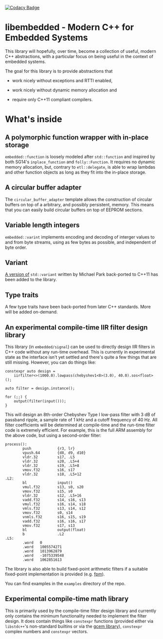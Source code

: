 [![Codacy Badge](https://app.codacy.com/project/badge/Grade/5e1f58ea5d434b09bfba571413a02811)](https://www.codacy.com/gh/mhx/libembedded/dashboard?utm_source=github.com&amp;utm_medium=referral&amp;utm_content=mhx/libembedded&amp;utm_campaign=Badge_Grade)

# libembedded - Modern C++ for Embedded Systems

This library will hopefully, over time, become a collection of useful,
modern C++ abstractions, with a particular focus on being useful in
the context of embedded systems.

The goal for this library is to provide abstractions that

- work nicely without exceptions and RTTI enabled,

- work nicely without dynamic memory allocation and

- require only C++11 compliant compilers.

# What's inside

## A polymorphic function wrapper with in-place storage

`embedded::function` is loosely modeled after `std::function` and inspired
by both SG14's `inplace_function` and `folly::Function`. It requires no
dynamic memory allocation, but, contrary to `etl::delegate`, is able to
wrap lambdas and other function objects as long as they fit into the
in-place storage.

## A circular buffer adapter

The `circular_buffer_adapter` template allows the construction of circular
buffers on top of a arbitrary, and possibly persistent, memory. This means
that you can easily build circular buffers on top of EEPROM sections.

## Variable length integers

`embedded::varint` implements encoding and decoding of interger values to
and from byte streams, using as few bytes as possible, and independent of
byte order.

## Variant

[A version of](https://github.com/mpark/variant) `std::variant` written by
Michael Park back-ported to C++11 has been added to the library.

## Type traits

A few type traits have been back-ported from later C++ standards. More
will be added on-demand.

## An experimental compile-time IIR filter design library

This library (in `embedded/signal`) can be used to directly design IIR
filters in C++ code without any run-time overhead. This is currently in
experimental state as the interface isn't yet settled and there's quite
a few things that are still missing. However, you can do things like:

```
constexpr auto design =
    iirfilter<>(1000.0).lowpass(chebyshev1<8>(3.0), 40.0).sos<float>();

auto filter = design.instance();

for (;;) {
    output(filter(input()));
}
```

This will design an 8th-order Chebyshev Type I low-pass filter with
3 dB of passband ripple, a sample rate of 1 kHz and a cutoff frequency
of 40 Hz. All filter coefficients will be determined at compile-time
and the run-time filter code is extremely efficient. For example, this
is the full ARM assembly for the above code, but using a second-order
filter:

```
process():
        push            {r3, lr}
        vpush.64        {d8, d9, d10}
        vldr.32         s17, .L5
        vldr.32         s20, .L5+4
        vldr.32         s19, .L5+8
        vmov.f32        s16, s17
        vldr.32         s18, .L5+12
.L2:
        bl              input()
        vmul.f32        s13, s0, s20
        vmov.f32        s15, s0
        vldr.32         s12, .L5+16
        vadd.f32        s14, s16, s13
        vmul.f32        s16, s14, s18
        vmls.f32        s13, s14, s12
        vmov.f32        s0, s14
        vnmls.f32       s16, s15, s19
        vadd.f32        s16, s16, s17
        vmov.f32        s17, s13
        bl              output(float)
        b               .L2
.L5:
        .word   0
        .word   1005574271
        .word   1013962879
        .word   -1075339548
        .word   1062851613
```

The library is also able to build fixed-point arithmetic filters
if a suitable fixed-point implementation is provided
(e.g. [fpm](https://github.com/MikeLankamp/fpm)).

You can find examples in the `examples` directory of the repo.

## Experimental compile-time math library

This is primarily used by the compile-time filter design library and
currently only contains the minimum functionality needed to implement
the filter design. It does contain things like `constexpr` functions
(provided either via `libstdc++`'s non-standard builtins or via the
[gcem library](https://github.com/kthohr/gcem)), `constexpr` complex
numbers and `constexpr` vectors.
